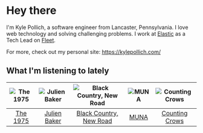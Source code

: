 # Hey there


I'm Kyle Pollich, a software engineer from Lancaster, Pennsylvania. I love web technology and solving challenging problems.
I work at [Elastic](https://www.elastic.co/) as a Tech Lead on [Fleet](https://www.elastic.co/guide/en/fleet/current/fleet-overview.html).

For more, check out my personal site: https://kylepollich.com/

## What I'm listening to lately

<!-- begin artists -->
  |![The 1975](https://i.scdn.co/image/ab6761610000f17889348336354096fd4e36ca73)|![Julien Baker](https://i.scdn.co/image/ab6761610000f17809239cf62ab2187c023fcee4)|![Black Country, New Road](https://i.scdn.co/image/ab6761610000f178aebcf58177b9739feadb00b9)|![MUNA](https://i.scdn.co/image/ab6761610000f178eff80f0e9a1932555d15cd74)|![Counting Crows](https://i.scdn.co/image/ab6761610000f178a6f88c86470fd6350f4a5535)|
  |:---:|:---:|:---:|:---:|:---:|
  |[The 1975](https://open.spotify.com/artist/3mIj9lX2MWuHmhNCA7LSCW)|[Julien Baker](https://open.spotify.com/artist/12zbUHbPHL5DGuJtiUfsip)|[Black Country, New Road](https://open.spotify.com/artist/3PP6ghmOlDl2jaKaH0avUN)|[MUNA](https://open.spotify.com/artist/6xdRb2GypJ7DqnWAI2mHGn)|[Counting Crows](https://open.spotify.com/artist/0vEsuISMWAKNctLlUAhSZC)|
<!-- end artists -->

